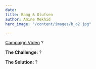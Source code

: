 ```yaml
---
date: 
title: Bang & Olufsen
author: Amine Mekhid
hero_image: "/content/images/b_o2.jpg"

---
```

[Campaign Video](https://www.youtube.com/watch?v=0Ggn3tQliFE) ?

**The Challenge:** ?

**The Solution:** ?